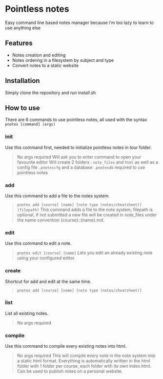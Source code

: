 # Pointless notes
Easy command line based notes manager because i'm too lazy to learn to use anything else

## Features
* Notes creation and editing
* Notes ordering in a filesystem by subject and type
* Convert notes to a static website

## Installation
Simply clone the repository and run install.sh

## How to use
There are 6 commands to use pointless notes, all used with the syntax `pnotes [command] (args)`

### init
Use this command first, needed to initialize pointless notes in tour folder.
> No args required
> Will ask you to enter command to open your favourite editor
Will create 2 folders : `note_files` and `html` as well as a config file `.pnotescfg` and a database `.pnotesdb` required to use pointless notes

### add
Use this command to add a file to the notes system.
> `pnotes add [course] [name] [note type (notes/cheatsheet)] (filepath)`
This command adds a file to the note system, filepath is optional, if not submitted a new file will be created in note_files under the name convention {course}::{name}.md.

### edit
Use this command to edit a note.
> `pnotes edit [course] [name]`
Lets you edit an already existing note using your configured editor.

### create
Shortcut for add and edit at the same time.
> `pnotes add [course] [name] [note type (notes/cheatsheet)]`

### list
List all existing notes.
> No args required

### compile
Use this command to compile every existing notes into html.
> No args required
This will compile every note in the note system into a static html format. Everything is automatically written in the html folder with 1 folder per course, each folder with its own index.html. Can be used to publish notes on a personal website.
